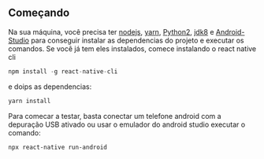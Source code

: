 ## Começando

Na sua máquina, você precisa ter [nodejs](https://nodejs.org/en/), [yarn](https://yarnpkg.com/pt-BR/docs/install#debian-stable), [Python2](https://www.python.org), [jdk8](https://www.oracle.com/br/java/technologies/javase/javase-jdk8-downloads.html) e [Android-Studio](https://developer.android.com/studio) para conseguir instalar as dependencias do projeto e executar os comandos. Se você já tem eles instalados, comece instalando o react native cli 

```js
npm install -g react-native-cli
```

e doips as dependencias:

```js
yarn install
```

Para comecar a testar, basta conectar um telefone android com a depuração USB ativado ou usar o emulador do android studio executar o comando:

```
npx react-native run-android
```